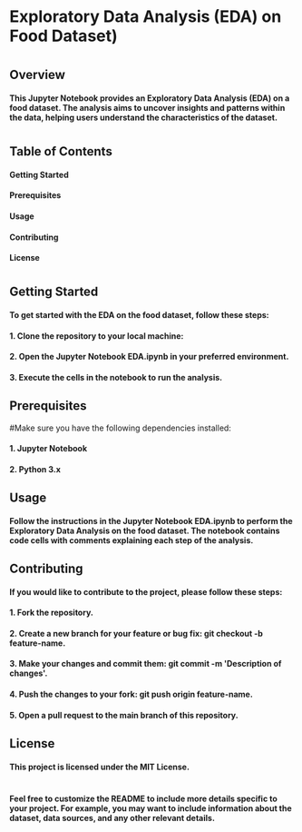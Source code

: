 # Exploratory Data Analysis (EDA) on Food Dataset)
#
## Overview
#### This Jupyter Notebook provides an Exploratory Data Analysis (EDA) on a food dataset. The analysis aims to uncover insights and patterns within the data, helping users understand the characteristics of the dataset.
#

## Table of Contents
#### Getting Started
#### Prerequisites
#### Usage
#### Contributing
#### License
#

## Getting Started
#### To get started with the EDA on the food dataset, follow these steps:

#### 1. Clone the repository to your local machine:


#### 2. Open the Jupyter Notebook EDA.ipynb in your preferred environment.

#### 3. Execute the cells in the notebook to run the analysis.

## Prerequisites
#Make sure you have the following dependencies installed:

#### 1. Jupyter Notebook
#### 2. Python 3.x

## Usage
#### Follow the instructions in the Jupyter Notebook EDA.ipynb to perform the Exploratory Data Analysis on the food dataset. The notebook contains code cells with comments explaining each step of the analysis.

## Contributing
#### If you would like to contribute to the project, please follow these steps:

#### 1. Fork the repository.
#### 2. Create a new branch for your feature or bug fix: git checkout -b feature-name.
#### 3. Make your changes and commit them: git commit -m 'Description of changes'.
#### 4. Push the changes to your fork: git push origin feature-name.
#### 5. Open a pull request to the main branch of this repository.
## License
#### This project is licensed under the MIT License.
#
#### Feel free to customize the README to include more details specific to your project. For example, you may want to include information about the dataset, data sources, and any other relevant details.
